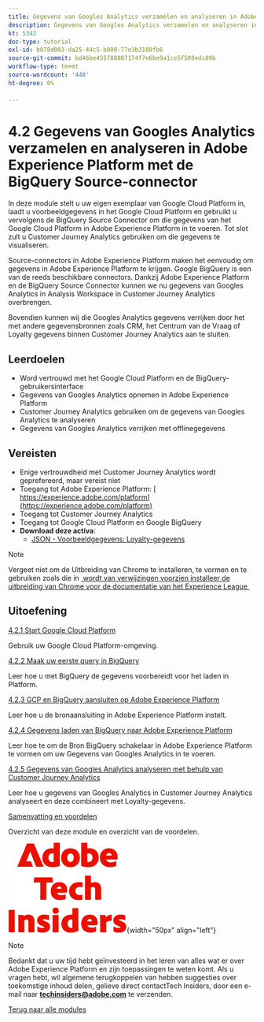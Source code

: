 ```yaml
---
title: Gegevens van Googles Analytics verzamelen en analyseren in Adobe Experience Platform met de BigQuery Source-connector
description: Gegevens van Googles Analytics verzamelen en analyseren in Adobe Experience Platform met de BigQuery Source-connector
kt: 5342
doc-type: tutorial
exl-id: b078d003-da25-44c5-b000-77e3b3188fb6
source-git-commit: bd46be455f88007174f7e6be9a1ce5f508edc09b
workflow-type: tm+mt
source-wordcount: '448'
ht-degree: 0%

---
```


# 4.2 Gegevens van Googles Analytics verzamelen en analyseren in Adobe Experience Platform met de BigQuery Source-connector

In deze module stelt u uw eigen exemplaar van Google Cloud Platform in, laadt u voorbeeldgegevens in het Google Cloud Platform en gebruikt u vervolgens de BigQuery Source Connector om die gegevens van het Google Cloud Platform in Adobe Experience Platform in te voeren. Tot slot zult u Customer Journey Analytics gebruiken om die gegevens te visualiseren.

Source-connectors in Adobe Experience Platform maken het eenvoudig om gegevens in Adobe Experience Platform te krijgen. Google BigQuery is een van de reeds beschikbare connectors. Dankzij Adobe Experience Platform en de BigQuery Source Connector kunnen we nu gegevens van Googles Analytics in Analysis Workspace in Customer Journey Analytics overbrengen.

Bovendien kunnen wij die Googles Analytics gegevens verrijken door het met andere gegevensbronnen zoals CRM, het Centrum van de Vraag of Loyalty gegevens binnen Customer Journey Analytics aan te sluiten.

## Leerdoelen

- Word vertrouwd met het Google Cloud Platform en de BigQuery-gebruikersinterface
- Gegevens van Googles Analytics opnemen in Adobe Experience Platform
- Customer Journey Analytics gebruiken om de gegevens van Googles Analytics te analyseren
- Gegevens van Googles Analytics verrijken met offlinegegevens

## Vereisten

- Enige vertrouwdheid met Customer Journey Analytics wordt geprefereerd, maar vereist niet
- Toegang tot Adobe Experience Platform: [&#x200B; https://experience.adobe.com/platform](https://experience.adobe.com/platform)
- Toegang tot Customer Journey Analytics
- Toegang tot Google Cloud Platform en Google BigQuery
- **Download deze activa**:
   - [JSON - Voorbeeldgegevens: Loyalty-gegevens](./../../../assets/json/bqLoyalty.json)

>[!NOTE]
>
>Vergeet niet om de Uitbreiding van Chrome te installeren, te vormen en te gebruiken zoals die in [&#x200B; wordt van verwijzingen voorzien installeer de uitbreiding van Chrome voor de documentatie van het Experience League &#x200B;](../../gettingstarted/gettingstarted/ex1.md)

## Uitoefening

[4.2.1 Start Google Cloud Platform](./ex1.md)

Gebruik uw Google Cloud Platform-omgeving.

[4.2.2 Maak uw eerste query in BigQuery](./ex2.md)

Leer hoe u met BigQuery de gegevens voorbereidt voor het laden in Platform.

[4.2.3 GCP en BigQuery aansluiten op Adobe Experience Platform](./ex3.md)

Leer hoe u de bronaansluiting in Adobe Experience Platform instelt.

[4.2.4 Gegevens laden van BigQuery naar Adobe Experience Platform](./ex4.md)

Leer hoe te om de Bron BigQuery schakelaar in Adobe Experience Platform te vormen om uw Gegevens van Googles Analytics in te voeren.

[4.2.5 Gegevens van Googles Analytics analyseren met behulp van Customer Journey Analytics](./ex5.md)

Leer hoe u gegevens van Googles Analytics in Customer Journey Analytics analyseert en deze combineert met Loyalty-gegevens.

[Samenvatting en voordelen](./summary.md)

Overzicht van deze module en overzicht van de voordelen.

![&#x200B; Indexen van de Tech &#x200B;](./../../../assets/images/techinsiders.png){width="50px" align="left"}

>[!NOTE]
>
>Bedankt dat u uw tijd hebt geïnvesteerd in het leren van alles wat er over Adobe Experience Platform en zijn toepassingen te weten komt. Als u vragen hebt, wil algemene terugkoppelen van hebben suggesties over toekomstige inhoud delen, gelieve direct contactTech Insiders, door een e-mail naar **techinsiders@adobe.com** te verzenden.

[Terug naar alle modules](../../../overview.md)
